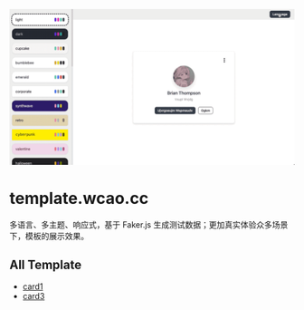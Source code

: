 ![](./readme/preview.gif)

# template.wcao.cc

多语言、多主题、响应式，基于 Faker.js 生成测试数据；更加真实体验众多场景下，模板的展示效果。

## All Template

- [card1](https://wcao.cc/template/1)
- [card3](https://wcao.cc/template/3)
